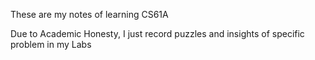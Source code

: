 

These are my notes of learning CS61A

Due to Academic Honesty, I just record puzzles and insights of specific problem in my Labs
